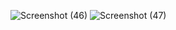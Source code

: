 ![Screenshot (46)](https://github.com/zephanphilip/WorkoutPlanner/assets/133225359/41b25bb4-c364-495c-a138-46b794f29806)
![Screenshot (47)](https://github.com/zephanphilip/WorkoutPlanner/assets/133225359/1bc8d392-6d48-4b9e-b3b5-85fc2304b629)
